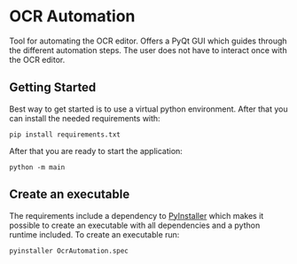 # OCR Automation

Tool for automating the OCR editor. Offers a PyQt GUI which guides through the different automation steps. The user does
not have to interact once with the OCR editor.

## Getting Started

Best way to get started is to use a virtual python environment. After that you can install the needed requirements with:

````shell
pip install requirements.txt
````

After that you are ready to start the application:

````shell
python -m main
````

## Create an executable

The requirements include a dependency to [PyInstaller](https://github.com/pyinstaller/pyinstaller) which makes it
possible to create an executable with all dependencies and a python runtime included. To create an executable run:

````shell
pyinstaller OcrAutomation.spec
````